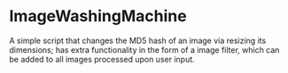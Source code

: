 # ImageWashingMachine
A simple script that changes the MD5 hash of an image via resizing its dimensions; has extra functionality in the form of a image filter, which can be added to all images processed upon user input.
